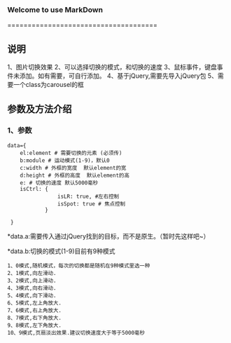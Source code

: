 ### Welcome to use MarkDown
=====================================
## 说明
1、图片切换效果
2、可以选择切换的模式，和切换的速度
3、鼠标事件，键盘事件未添加。如有需要，可自行添加。
4、基于jQuery,需要先导入jQuery包
5、需要一个class为carousel的框

## 参数及方法介绍

### 1、参数

```
data={
    el:element # 需要切换的元素 (必须传)
    b:module # 运动模式(1-9)，默认0
    c:width # 外框的宽度  默认element的宽
    d:height # 外框的高度  默认element的高
    e: # 切换的速度 默认5000毫秒
    isCtrl: {
                isLR: true, #左右控制
                isSpot: true # 焦点控制
            }  
      
 }
```
*data.a:需要传入通过jQuery找到的目标，而不是原生。（暂时先这样吧~）

*data.b:切换的模式(1-9)目前有9种模式

	1、0模式,随机模式，每次的切换都是随机在9种模式里选一种
	2、1模式,向左滑动.
	3、2模式,向上滑动.
	4、3模式,向右滑动.
	5、4模式,向下滑动.
	6、5模式,左上角放大.
	7、6模式,右上角放大.
	8、7模式,右下角放大.
	9、8模式,左下角放大.
	10、9模式,页扇淡出效果.建议切换速度大于等于5000毫秒

